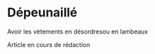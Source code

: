 # Dépeunaillé

Avoir les vètements en désordresou en lambeaux
<!--more-->
Article en cours de rédaction

> 
